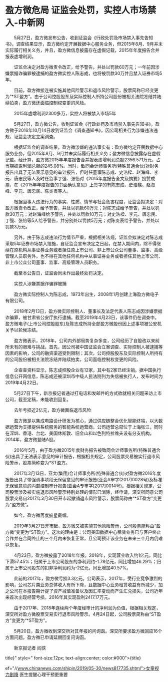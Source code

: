 # 盈方微危局 证监会处罚，实控人市场禁入-中新网

　　5月27日，盈方微发布公告，收到证监会《行政处罚及市场禁入事先告知书》。调查结果显示，盈方微约定开展数据中心服务业务，但2015年8月、9月并未实际履行相关义务，并且，盈方微信息披露存在虚假记载，2015年年度报告合并报表虚增利润。

　　证监会决定对盈方微责令改正，给予警告，并处以罚款60万元；一年前因涉嫌票据诈骗罪被逮捕的盈方微实控人陈志成，也将被罚款30万并且禁入证券市场5年。

　　目前，盈方微接连被实施其他风险警示和退市风险警示，股票简称已经变更为“*ST盈方”。由于公司控股股东及实际控制人所持公司股份被相关法院冻结并陆续拍卖，盈方微还面临控制权变更的风险。

　　2015年虚增利润2300多万，实控人将被禁入市场5年

　　5月27日，盈方微公告，收到证监会《行政处罚及市场禁入事先告知书》。盈方微于2016年10月14日收到证监会《调查通知书》，因公司相关行为涉嫌违法违规，证监会决定立案调查。

　　根据证监会的调查结果，盈方微涉嫌的违法事实有：盈方微约定开展数据中心服务业务，但2015年8月、9月并未实际履行相关义务；盈方微信息披露存在虚假记载。经计算，盈方微2015年年度报告合并报表虚增利润总额2356.571万元，占当期披露利润总额的245.08%。当时，致同会计师事务所(特殊普通合伙)对财务报告出具了无法表示意见的审计报告，但时任董事陈志成、史浩樑、赵海峰、李元、唐忠民等人及时任监事丁强、张怡对《2015年度报告全文及摘要》投赞成票，在《2015年年度报告的书面确认意见》上签字的有陈志成、史浩樑、赵海峰、李元、唐忠民、陈炎表等人。

　　根据当事人违法行为的事实、性质、情节与社会危害程度，证监会拟决定：对盈方微责令改正，给予警告，并处以罚款60万元；对陈志成给予警告，并处以罚款30万元；对赵海峰给予警告，并处以罚款10万元；对史浩樑、李元、唐忠民、丁强、张怡等5人给予警告，并分别处以罚款5万元；对陈炎表给予警告，并处以罚款3万元。

　　另外，由于陈志成违法行为情节严重，根据相关法规，证监会拟决定对陈志成采取5年证券市场禁入措施，自证监会宣布决定之日起，在禁入期间内，除不得继续在原机构从事证券业务或者担任原上市公司、非上市公众公司董事、监事、高级管理人员职务外，也不得在其他任何机构中从事证券业务或者担任其他上市公司、非上市公众公司董事、监事、高级管理人员职务。

　　截至本公告日，证监会尚未作出最终处罚决定。

　　实控人涉嫌票据诈骗罪被捕

　　盈方微实际控制人为陈志成，1973年出生，2008年1月创建上海盈方微电子有限公司。

　　2018年2月13日，盈方微实际控制人、董事长及法定代表人陈志成因涉嫌票据诈骗罪，被甘肃省公安厅执行逮捕。截至2019年4月23日，该事件仍在调查中。盈方微电子(上市公司控股股东)及陈志成所持全部盈方微股份因上述事项被公安机关予以轮候冻结。

　　盈方微表示，2018年，公司内外部局势复杂多变，公司经历了自股改以来前所未有的艰难与挑战。首先，因公司被中国证监会立案调查、实际控制人被逮捕等因素的影响，公司的融资渠道受到限制；其次，公司控股股东及实际控制人所持有的公司股份被相关法院冻结并陆续拍卖，公司面临控制权变更的风险。

　　企查查资料显示，陈志成控股企业有12家，其中有2家已经注销。据中国执行信息公开网信息，陈志成还被深圳市中级人民法院列为失信被执行人，发布时间为2019年4月22日。

　　5月27日下午，新京报记者通过打电话和发邮件的方式欲就相关问题采访上市公司，截至定稿，未能收到回复。

　　去年亏损近2亿元，盈方微面临退市风险

　　盈方微是以集成电路设计研发为核心，通过供应链整合优化智能终端，以大数据运营为支撑提供系统服务的智能系统运营商。公司运营总部位于上海张江，同时在深圳、香港、台北、美国休斯敦、旧金山和以色列特拉维夫设有分支机构。2014年，盈方微登陆A股。

　　2016年5月，由于盈方微2015年度财务报告被致同会计师事务所(特殊普通合伙)出具了无法表示意见的审计报告，根据相关规定，公司股票交易被实行退市风险警示，股票简称变为*ST盈方。

　　2017年3月13日，亚太(集团)会计师事务所(特殊普通合伙)对盈方微2016年度报告出具了带强调事项段无保留意见的审计报告(亚会A审字(2017)0028号)及标准无保留意见的内部控制审计报告(亚会A专审字[2017]0014号)。根据相关规定，公司股票涉及被实施退市风险警示特别处理的情形已消除，经申请，深交所同意公司股票交易自2017年3月30日开市起撤销退市风险警示，股票简称由“*ST盈方”变更为“盈方微”。

　　如今，盈方微再度披星戴帽。

　　2019年3月27日开市起，盈方微又被实施其他风险警示，公司股票简称由“盈方微”变更为“ST盈方”。这次的理由是：公司美国数据中心租赁业务已与客户终止合作并在合同终止的三个月内未恢复正常，且公司预计该业务在未来三个月内仍难以恢复。

　　4月23日，盈方微披露了2018年年报。2018年，实现营业收入约1亿元，同比下滑57.45%；归属于上市公司股东的净利润约-1.78亿元，同比增加46.29%；归属于上市公司股东的扣非净利润约为-2亿元，同比增加40.57%。

　　此前的2017年，盈方微亏损3.3亿元。公司表示，2017年，受行业竞争激烈的影响，公司芯片类业务总体收入有所下降，且数据中心业务租赁收益有所减少，加之公司在本报告期计提了资产减值准备以及因汇率变动而产生汇兑损失，公司近年来首次出现经营亏损。2016年其实现盈利2417.17万元。

　　由于2017年、2018年连续两个年度经审计的净利润为负值，根据相关规定，深交所对盈方微股票交易实行退市风险警示。4月24日起，公司股票简称由“ST盈方”变更为“*ST盈方”。

　　5月20日，盈方微收到深交所对其年报的问询函。深交所要求盈方微回应16个方面问题。盈方微已申请延期回复问询函。

　　新京报记者 阎侠

title}" style=" font-size:12px; text-align:center; color:#000">{title}

ef="//www.chinanews.com/shipin/2019/05-30/news817735.shtml">女童视力剧降 医生提醒心理干预更重要
